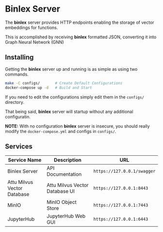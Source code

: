# Binlex Server

The **binlex** server provides HTTP endpoints enabling the storage of vector embeddings for functions.

This is accomplished by receiving **binlex** formatted JSON, converting it into Graph Neural Network (GNN)

## Installing

Getting the **binlex** server up and running is as simple as using two commands.

```bash
make -C configs/       # Create Default Configurations
docker-compose up -d   # Build and Start
```

If you need to edit the configurations simply edit them in the `configs/` directory.

That being said, **binlex** server will startup without any additional configuratin.

**NOTE:** With no configuration **binlex** server is insecure, you should really modify the `docker-compose.yml` and configs in `configs/`.

## Services

| **Service Name**             | **Description**                             | **URL**                                 |
|------------------------------|---------------------------------------------|-----------------------------------------|
| Binlex Server                | API Documentation                           | `https://127.0.0.1/swagger`             |
| Attu Milvus Vector Database  | Attu Milvus Vector Database UI              | `https://127.0.0.1:8443`                |
| MinIO                        | MinIO Object Store                          | `https://127.0.0.1:7443`                |
| JupyterHub                   | JupyterHub Web GUI                          | `https://127.0.0.1:6443`                |

